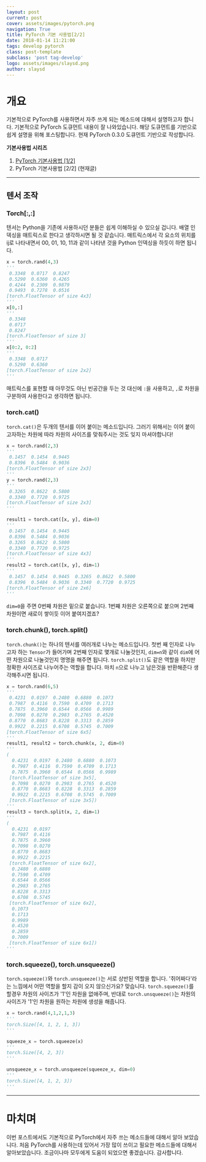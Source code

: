 ```yaml
---
layout: post
current: post
cover: assets/images/pytorch.png
navigation: True
title: PyTorch 기본 사용법[2/2]
date: 2018-01-14 11:21:00
tags: develop pytorch
class: post-template
subclass: 'post tag-develop'
logo: assets/images/slaysd.png
author: slaysd
---
```


# 개요

기본적으로 PyTorch를 사용하면서 자주 쓰게 되는 메소드에 대해서 설명하고자 합니다. 기본적으로 PyTorch 도큐먼트 내용이 잘 나와있습니다. 해당 도큐먼트를 기반으로 쉽게 설명을 위해 포스팅합니다. 현재 PyTorch 0.3.0 도큐먼트 기반으로 작성합니다.

**기본사용법 시리즈**

1.  [PyTorch 기본사용법 [1/2]](/PyTorch-기본사용법-1-2)
2.  PyTorch 기본사용법 [2/2] (현재글)

*   *   *

## 텐서 조작

### Torch[:,:]

텐서는 Python을 기존에 사용하시던 분들은 쉽게 이해하실 수 있으실 겁니다. 배열 인덱싱을 매트릭스로 한다고 생각하시면 될 것 같습니다. 매트릭스에서 각 요소의 위치를 ij로 나타내면서 00, 01, 10, 11과 같이 나타낸 것을 Python 인덱싱을 하듯이 하면 됩니다.

~~~ python
x = torch.rand(4,3)
'''
 0.3348  0.0717  0.8247
 0.5290  0.6360  0.4265
 0.4244  0.2309  0.9879
 0.9493  0.7278  0.0516
[torch.FloatTensor of size 4x3]
'''
x[0,:]
'''
 0.3348
 0.0717
 0.8247
[torch.FloatTensor of size 3]
'''
x[0:2, 0:2]
'''
 0.3348  0.0717
 0.5290  0.6360
[torch.FloatTensor of size 2x2]
'''
~~~

매트릭스를 표현할 때 아무것도 아닌 빈공간을 두는 것 대신에 `:`을 사용하고, `,`로 차원을 구분하여 사용한다고 생각하면 됩니다.

### torch.cat()

`torch.cat()`은 두개의 텐서를 이어 붙이는 메소드입니다. 그러기 위해서는 이어 붙이고자하는 차원에 따라 차원의 사이즈를 맞춰주시는 것도 잊지 마셔야합니다!

~~~ python
x = torch.rand(2,3)
'''
 0.1457  0.1454  0.9445
 0.8396  0.5484  0.9036
[torch.FloatTensor of size 2x3]
'''
y = torch.rand(2,3)
'''
 0.3265  0.8622  0.5800
 0.3340  0.7720  0.9725
[torch.FloatTensor of size 2x3]
'''

result1 = torch.cat([x, y], dim=0)
'''
 0.1457  0.1454  0.9445
 0.8396  0.5484  0.9036
 0.3265  0.8622  0.5800
 0.3340  0.7720  0.9725
[torch.FloatTensor of size 4x3]
'''
result2 = torch.cat([x, y], dim=1)
'''
 0.1457  0.1454  0.9445  0.3265  0.8622  0.5800
 0.8396  0.5484  0.9036  0.3340  0.7720  0.9725
[torch.FloatTensor of size 2x6]
'''
~~~

`dim=0`을 주면 0번째 차원은 밑으로 붙습니다. 1번쨰 차원은 오른쪽으로 붙으며 2번째 차원이면 새로이 쌓이듯 이어 붙여지겠죠?

### torch.chunk(), torch.split()

`torch.chunk()`는 하나의 텐서를 여러개로 나누는 메소드입니다. 첫번 째 인자로 나누고자 하는 `Tensor`가 들어가며 2번째 인자로 몇개로 나눌것인지, `dim=n`와 같이 `dim`에 어떤 차원으로 나눌것인지 명명을 해주면 됩니다. `torch.split()`도 같은 역할을 하지만 정확한 사이즈로 나누어주는 역할을 합니다. 마치 `n`으로 나누고 남은것을 반환해준다 생각해주시면 됩니다.

~~~ python
x = torch.rand(6,5)
'''
 0.4231  0.0197  0.2480  0.6880  0.1073
 0.7987  0.4116  0.7590  0.4709  0.1713
 0.7875  0.3960  0.6544  0.0566  0.9989
 0.7098  0.0270  0.2983  0.2765  0.4520
 0.8770  0.8683  0.8228  0.3313  0.2859
 0.9922  0.2215  0.6708  0.5745  0.7009
[torch.FloatTensor of size 6x5]
'''
result1, result2 = torch.chunk(x, 2, dim=0)
'''
(
  0.4231  0.0197  0.2480  0.6880  0.1073
  0.7987  0.4116  0.7590  0.4709  0.1713
  0.7875  0.3960  0.6544  0.0566  0.9989
 [torch.FloatTensor of size 3x5],
  0.7098  0.0270  0.2983  0.2765  0.4520
  0.8770  0.8683  0.8228  0.3313  0.2859
  0.9922  0.2215  0.6708  0.5745  0.7009
 [torch.FloatTensor of size 3x5])
'''
result3 = torch.split(x, 2, dim=1)
'''
(
  0.4231  0.0197
  0.7987  0.4116
  0.7875  0.3960
  0.7098  0.0270
  0.8770  0.8683
  0.9922  0.2215
 [torch.FloatTensor of size 6x2],
  0.2480  0.6880
  0.7590  0.4709
  0.6544  0.0566
  0.2983  0.2765
  0.8228  0.3313
  0.6708  0.5745
 [torch.FloatTensor of size 6x2],
  0.1073
  0.1713
  0.9989
  0.4520
  0.2859
  0.7009
 [torch.FloatTensor of size 6x1])
'''
~~~

### torch.squeeze(), torch.unsqueeze()

`torch.squeeze()`와 `torch.unsqueeze()`는 서로 상반된 역할을 합니다. '쥐어짜다'라는 느낌에서 어떤 역할을 할지 감이 오지 않으신가요? 맞습니다. `torch.squeeze()`를 할경우 차원의 사이즈가 '1'인 차원을 없애주며, 반대로 `torch.unsqueeze()`는 차원의 사이즈가 '1'인 차원을 원하는 차원에 생성을 해줍니다.

~~~ python
x = torch.rand(4,1,2,1,3)
'''
torch.Size([4, 1, 2, 1, 3])
'''

squeeze_x = torch.squeeze(x)
'''
torch.Size([4, 2, 3])
'''

unsqueeze_x = torch.unsqueeze(squeeze_x, dim=0)
'''
torch.Size([4, 1, 2, 3])
'''
~~~



* * *
# 마치며

이번 포스트에서도 기본적으로 PyTorch에서 자주 쓰는 메소드들에 대해서 알아 보았습니다. 처음 PyTorch를 사용하는데 있어서 가장 많이 쓰이고 필요한 메소드들에 대해서 알아보았습니다. 조금이나마 모두에게 도움이 되었으면 좋겠습니다. 감사합니다.